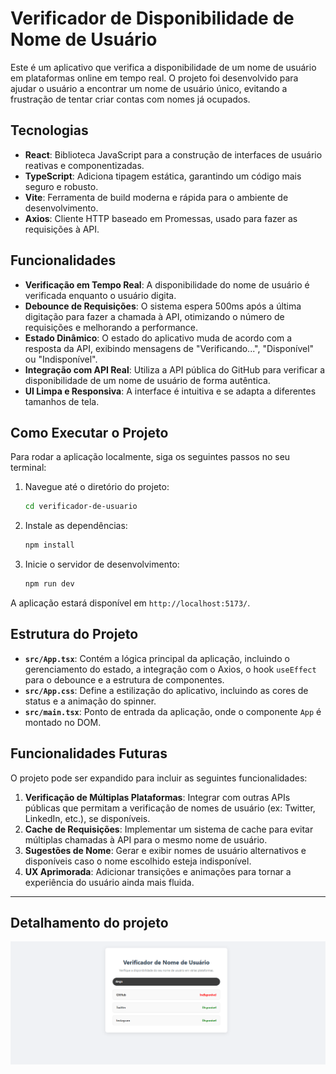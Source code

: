 # Verificador de Disponibilidade de Nome de Usuário

Este é um aplicativo que verifica a disponibilidade de um nome de usuário em plataformas online em tempo real. O projeto foi desenvolvido para ajudar o usuário a encontrar um nome de usuário único, evitando a frustração de tentar criar contas com nomes já ocupados.

## Tecnologias

- **React**: Biblioteca JavaScript para a construção de interfaces de usuário reativas e componentizadas.
- **TypeScript**: Adiciona tipagem estática, garantindo um código mais seguro e robusto.
- **Vite**: Ferramenta de build moderna e rápida para o ambiente de desenvolvimento.
- **Axios**: Cliente HTTP baseado em Promessas, usado para fazer as requisições à API.

## Funcionalidades

- **Verificação em Tempo Real**: A disponibilidade do nome de usuário é verificada enquanto o usuário digita.
- **Debounce de Requisições**: O sistema espera 500ms após a última digitação para fazer a chamada à API, otimizando o número de requisições e melhorando a performance.
- **Estado Dinâmico**: O estado do aplicativo muda de acordo com a resposta da API, exibindo mensagens de "Verificando...", "Disponível" ou "Indisponível".
- **Integração com API Real**: Utiliza a API pública do GitHub para verificar a disponibilidade de um nome de usuário de forma autêntica.
- **UI Limpa e Responsiva**: A interface é intuitiva e se adapta a diferentes tamanhos de tela.

## Como Executar o Projeto

Para rodar a aplicação localmente, siga os seguintes passos no seu terminal:

1.  Navegue até o diretório do projeto:
    ```bash
    cd verificador-de-usuario
    ```
2.  Instale as dependências:
    ```bash
    npm install
    ```
3.  Inicie o servidor de desenvolvimento:
    ```bash
    npm run dev
    ```

A aplicação estará disponível em `http://localhost:5173/`.

## Estrutura do Projeto

- **`src/App.tsx`**: Contém a lógica principal da aplicação, incluindo o gerenciamento do estado, a integração com o Axios, o hook `useEffect` para o debounce e a estrutura de componentes.
- **`src/App.css`**: Define a estilização do aplicativo, incluindo as cores de status e a animação do spinner.
- **`src/main.tsx`**: Ponto de entrada da aplicação, onde o componente `App` é montado no DOM.

## Funcionalidades Futuras

O projeto pode ser expandido para incluir as seguintes funcionalidades:

1.  **Verificação de Múltiplas Plataformas**: Integrar com outras APIs públicas que permitam a verificação de nomes de usuário (ex: Twitter, LinkedIn, etc.), se disponíveis.
2.  **Cache de Requisições**: Implementar um sistema de cache para evitar múltiplas chamadas à API para o mesmo nome de usuário.
3.  **Sugestões de Nome**: Gerar e exibir nomes de usuário alternativos e disponíveis caso o nome escolhido esteja indisponível.
4.  **UX Aprimorada**: Adicionar transições e animações para tornar a experiência do usuário ainda mais fluida.

---

## Detalhamento do projeto

![detalhe-do-projeto](./src/media/image/Captura.png)
